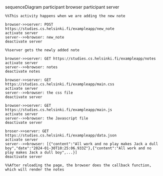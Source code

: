 sequenceDiagram
    participant browser
    participant server

    %%This activity happens when we are adding the new note

    browser->>server: POST https://studies.cs.helsinki.fi/exampleapp/new_note
    activate server
    server-->>browser: new_note
    deactivate server

    %%server gets the newly added note

    browser->>server: GET https://studies.cs.helsinki.fi/exampleapp/notes
    activate server
    server-->>browser: notes
    deactivate notes

    browser->>server: GET https://studies.cs.helsinki.fi/exampleapp/main.css
    activate server
    server-->>browser: the css file
    deactivate server

    browser->>server: GET https://studies.cs.helsinki.fi/exampleapp/main.js
    activate server
    server-->>browser: the Javascript file
    deactivate server

    broser->>server: GET https://studies.cs.helsinki.fi/exampleapp/data.json
    activate server
    server-->>browser: [{"content":"All work and no play makes Jack a dull boy","date":"2024-01-30T10:25:06.933Z"},{"content":"All work and no play makes Jack a dull boy",...}]
    deactivate server

    %%After reloading the page, the browser does the callback function, which will render the notes
